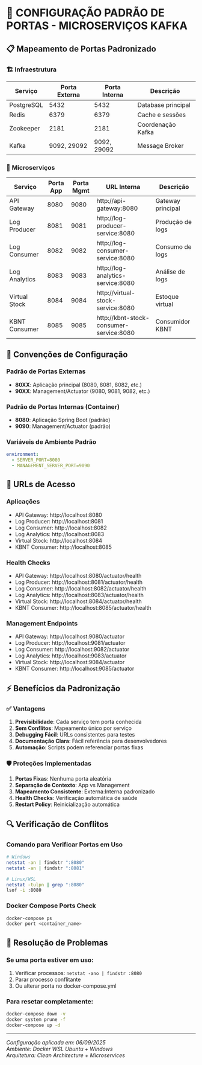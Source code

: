 # 🔌 CONFIGURAÇÃO PADRÃO DE PORTAS - MICROSERVIÇOS KAFKA

## 📋 Mapeamento de Portas Padronizado

### 🏗️ **Infraestrutura**
| Serviço | Porta Externa | Porta Interna | Descrição |
|---------|---------------|---------------|-----------|
| PostgreSQL | 5432 | 5432 | Database principal |
| Redis | 6379 | 6379 | Cache e sessões |
| Zookeeper | 2181 | 2181 | Coordenação Kafka |
| Kafka | 9092, 29092 | 9092, 29092 | Message Broker |

### 🚀 **Microserviços**
| Serviço | Porta App | Porta Mgmt | URL Interna | Descrição |
|---------|-----------|------------|-------------|-----------|
| API Gateway | 8080 | 9080 | http://api-gateway:8080 | Gateway principal |
| Log Producer | 8081 | 9081 | http://log-producer-service:8080 | Produção de logs |
| Log Consumer | 8082 | 9082 | http://log-consumer-service:8080 | Consumo de logs |
| Log Analytics | 8083 | 9083 | http://log-analytics-service:8080 | Análise de logs |
| Virtual Stock | 8084 | 9084 | http://virtual-stock-service:8080 | Estoque virtual |
| KBNT Consumer | 8085 | 9085 | http://kbnt-stock-consumer-service:8080 | Consumidor KBNT |

## 🔧 **Convenções de Configuração**

### **Padrão de Portas Externas**
- **80XX**: Aplicação principal (8080, 8081, 8082, etc.)
- **90XX**: Management/Actuator (9080, 9081, 9082, etc.)

### **Padrão de Portas Internas (Container)**
- **8080**: Aplicação Spring Boot (padrão)
- **9090**: Management/Actuator (padrão)

### **Variáveis de Ambiente Padrão**
```yaml
environment:
  - SERVER_PORT=8080
  - MANAGEMENT_SERVER_PORT=9090
```

## 🎯 **URLs de Acesso**

### **Aplicações**
- API Gateway: http://localhost:8080
- Log Producer: http://localhost:8081
- Log Consumer: http://localhost:8082
- Log Analytics: http://localhost:8083
- Virtual Stock: http://localhost:8084
- KBNT Consumer: http://localhost:8085

### **Health Checks**
- API Gateway: http://localhost:8080/actuator/health
- Log Producer: http://localhost:8081/actuator/health
- Log Consumer: http://localhost:8082/actuator/health
- Log Analytics: http://localhost:8083/actuator/health
- Virtual Stock: http://localhost:8084/actuator/health
- KBNT Consumer: http://localhost:8085/actuator/health

### **Management Endpoints**
- API Gateway: http://localhost:9080/actuator
- Log Producer: http://localhost:9081/actuator
- Log Consumer: http://localhost:9082/actuator
- Log Analytics: http://localhost:9083/actuator
- Virtual Stock: http://localhost:9084/actuator
- KBNT Consumer: http://localhost:9085/actuator

## ⚡ **Benefícios da Padronização**

### ✅ **Vantagens**
1. **Previsibilidade**: Cada serviço tem porta conhecida
2. **Sem Conflitos**: Mapeamento único por serviço
3. **Debugging Fácil**: URLs consistentes para testes
4. **Documentação Clara**: Fácil referência para desenvolvedores
5. **Automação**: Scripts podem referenciar portas fixas

### 🛡️ **Proteções Implementadas**
1. **Portas Fixas**: Nenhuma porta aleatória
2. **Separação de Contexto**: App vs Management
3. **Mapeamento Consistente**: Externa:Interna padronizado
4. **Health Checks**: Verificação automática de saúde
5. **Restart Policy**: Reinicialização automática

## 🔍 **Verificação de Conflitos**

### **Comando para Verificar Portas em Uso**
```bash
# Windows
netstat -an | findstr ":8080"
netstat -an | findstr ":8081"

# Linux/WSL
netstat -tulpn | grep ":8080"
lsof -i :8080
```

### **Docker Compose Ports Check**
```bash
docker-compose ps
docker port <container_name>
```

## 🚨 **Resolução de Problemas**

### **Se uma porta estiver em uso:**
1. Verificar processos: `netstat -ano | findstr :8080`
2. Parar processo conflitante
3. Ou alterar porta no docker-compose.yml

### **Para resetar completamente:**
```bash
docker-compose down -v
docker system prune -f
docker-compose up -d
```

---
*Configuração aplicada em: 06/09/2025*  
*Ambiente: Docker WSL Ubuntu + Windows*  
*Arquitetura: Clean Architecture + Microservices*
